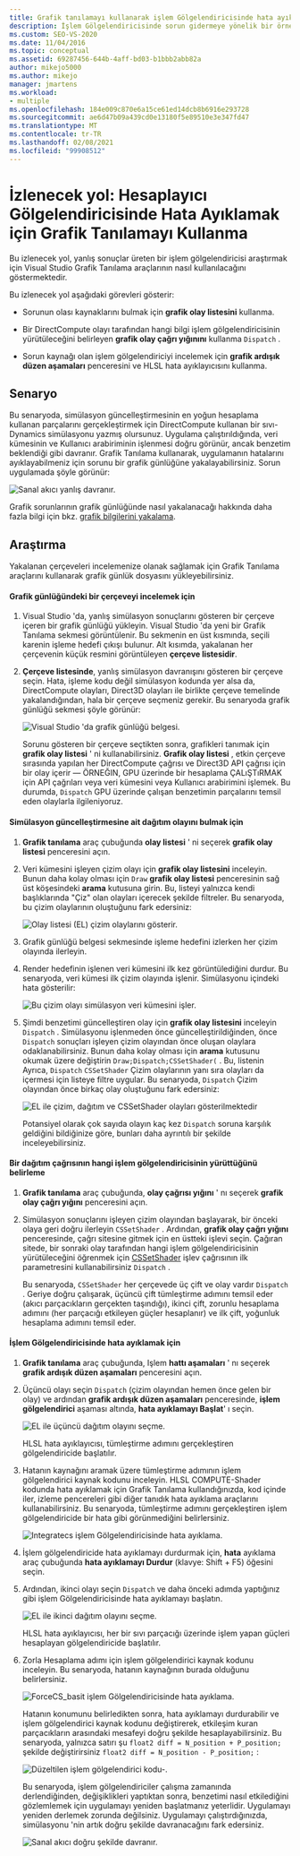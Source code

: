 ```yaml
---
title: Grafik tanılamayı kullanarak işlem Gölgelendiricisinde hata ayıklama
description: İşlem Gölgelendiricisinde sorun gidermeye yönelik bir örnek izleyin. Grafik olay listesi, grafik olay çağrı yığını ve grafik ardışık düzen aşamaları kullanımını görürsünüz.
ms.custom: SEO-VS-2020
ms.date: 11/04/2016
ms.topic: conceptual
ms.assetid: 69287456-644b-4aff-bd03-b1bbb2abb82a
author: mikejo5000
ms.author: mikejo
manager: jmartens
ms.workload:
- multiple
ms.openlocfilehash: 184e009c870e6a15ce61ed14dcb8b6916e293728
ms.sourcegitcommit: ae6d47b09a439cd0e13180f5e89510e3e347fd47
ms.translationtype: MT
ms.contentlocale: tr-TR
ms.lasthandoff: 02/08/2021
ms.locfileid: "99908512"
---
```

# <a name="walkthrough-using-graphics-diagnostics-to-debug-a-compute-shader"></a>İzlenecek yol: Hesaplayıcı Gölgelendiricisinde Hata Ayıklamak için Grafik Tanılamayı Kullanma
Bu izlenecek yol, yanlış sonuçlar üreten bir işlem gölgelendiricisi araştırmak için Visual Studio Grafik Tanılama araçlarının nasıl kullanılacağını göstermektedir.

 Bu izlenecek yol aşağıdaki görevleri gösterir:

- Sorunun olası kaynaklarını bulmak için **grafik olay listesini** kullanma.

- Bir DirectCompute olayı tarafından hangi bilgi işlem gölgelendiricisinin yürütüleceğini belirleyen **grafik olay çağrı yığınını** kullanma `Dispatch` .

- Sorun kaynağı olan işlem gölgelendiriciyi incelemek için **grafik ardışık düzen aşamaları** penceresini ve HLSL hata ayıklayıcısını kullanma.

## <a name="scenario"></a>Senaryo
 Bu senaryoda, simülasyon güncelleştirmesinin en yoğun hesaplama kullanan parçalarını gerçekleştirmek için DirectCompute kullanan bir sıvı-Dynamics simülasyonu yazmış olursunuz. Uygulama çalıştırıldığında, veri kümesinin ve Kullanıcı arabiriminin işlenmesi doğru görünür, ancak benzetim beklendiği gibi davranır. Grafik Tanılama kullanarak, uygulamanın hatalarını ayıklayabilmeniz için sorunu bir grafik günlüğüne yakalayabilirsiniz. Sorun uygulamada şöyle görünür:

 ![Sanal akıcı yanlış davranır.](media/gfx_diag_demo_compute_shader_fluid_problem.png "gfx_diag_demo_compute_shader_fluid_problem")

 Grafik sorunlarının grafik günlüğünde nasıl yakalanacağı hakkında daha fazla bilgi için bkz. [grafik bilgilerini yakalama](capturing-graphics-information.md).

## <a name="investigation"></a>Araştırma
 Yakalanan çerçeveleri incelemenize olanak sağlamak için Grafik Tanılama araçlarını kullanarak grafik günlük dosyasını yükleyebilirsiniz.

#### <a name="to-examine-a-frame-in-a-graphics-log"></a>Grafik günlüğündeki bir çerçeveyi incelemek için

1. Visual Studio 'da, yanlış simülasyon sonuçlarını gösteren bir çerçeve içeren bir grafik günlüğü yükleyin. Visual Studio 'da yeni bir Grafik Tanılama sekmesi görüntülenir. Bu sekmenin en üst kısmında, seçili karenin işleme hedefi çıkışı bulunur. Alt kısımda, yakalanan her çerçevenin küçük resmini görüntüleyen **çerçeve listesidir**.

2. **Çerçeve listesinde**, yanlış simülasyon davranışını gösteren bir çerçeve seçin. Hata, işleme kodu değil simülasyon kodunda yer alsa da, DirectCompute olayları, Direct3D olayları ile birlikte çerçeve temelinde yakalandığından, hala bir çerçeve seçmeniz gerekir. Bu senaryoda grafik günlüğü sekmesi şöyle görünür:

    ![Visual Studio 'da grafik günlüğü belgesi.](media/gfx_diag_demo_compute_shader_fluid_step_1.png "gfx_diag_demo_compute_shader_fluid_step_1")

   Sorunu gösteren bir çerçeve seçtikten sonra, grafikleri tanımak için **grafik olay listesi** ' ni kullanabilirsiniz. **Grafik olay listesi** , etkin çerçeve sırasında yapılan her DirectCompute çağrısı ve Direct3D API çağrısı için bir olay içerir — ÖRNEĞIN, GPU üzerinde bir hesaplama ÇALıŞTıRMAK için API çağrıları veya veri kümesini veya Kullanıcı arabirimini işlemek. Bu durumda, `Dispatch` GPU üzerinde çalışan benzetimin parçalarını temsil eden olaylarla ilgileniyoruz.

#### <a name="to-find-the-dispatch-event-for-the-simulation-update"></a>Simülasyon güncelleştirmesine ait dağıtım olayını bulmak için

1. **Grafik tanılama** araç çubuğunda **olay listesi** ' ni seçerek **grafik olay listesi** penceresini açın.

2. Veri kümesini işleyen çizim olayı için **grafik olay listesini** inceleyin. Bunun daha kolay olması için `Draw` **grafik olay listesi** penceresinin sağ üst köşesindeki **arama** kutusuna girin. Bu, listeyi yalnızca kendi başlıklarında "Çiz" olan olayları içerecek şekilde filtreler. Bu senaryoda, bu çizim olaylarının oluştuğunu fark edersiniz:

    ![Olay listesi &#40;EL&#41; çizim olaylarını gösterir.](media/gfx_diag_demo_compute_shader_fluid_step_2.png "gfx_diag_demo_compute_shader_fluid_step_2")

3. Grafik günlüğü belgesi sekmesinde işleme hedefini izlerken her çizim olayında ilerleyin.

4. Render hedefinin işlenen veri kümesini ilk kez görüntülediğini durdur. Bu senaryoda, veri kümesi ilk çizim olayında işlenir. Simülasyonu içindeki hata gösterilir:

    ![Bu çizim olayı simülasyon veri kümesini işler.](media/gfx_diag_demo_compute_shader_fluid_step_3.png "gfx_diag_demo_compute_shader_fluid_step_3")

5. Şimdi benzetimi güncelleştiren olay için **grafik olay listesini** inceleyin `Dispatch` . Simülasyonu işlenmeden önce güncelleştirildiğinden, önce `Dispatch` sonuçları işleyen çizim olayından önce oluşan olaylara odaklanabilirsiniz. Bunun daha kolay olması için **arama** kutusunu okumak üzere değiştirin `Draw;Dispatch;CSSetShader(` . Bu, listenin Ayrıca, `Dispatch` `CSSetShader` Çizim olaylarının yanı sıra olayları da içermesi için listeye filtre uygular. Bu senaryoda, `Dispatch` Çizim olayından önce birkaç olay oluştuğunu fark edersiniz:

    ![EL ile çizim, dağıtım ve CSSetShader olayları gösterilmektedir](media/gfx_diag_demo_compute_shader_fluid_step_4.png "gfx_diag_demo_compute_shader_fluid_step_4")

   Potansiyel olarak çok sayıda olayın kaç kez `Dispatch` soruna karşılık geldiğini bildiğinize göre, bunları daha ayrıntılı bir şekilde inceleyebilirsiniz.

#### <a name="to-determine-which-compute-shader-a-dispatch-call-executes"></a>Bir dağıtım çağrısının hangi işlem gölgelendiricisinin yürüttüğünü belirleme

1. **Grafik tanılama** araç çubuğunda, **olay çağrısı yığını** ' nı seçerek **grafik olay çağrı yığını** penceresini açın.

2. Simülasyon sonuçlarını işleyen çizim olayından başlayarak, bir önceki olaya geri doğru ilerleyin `CSSetShader` . Ardından, **grafik olay çağrı yığını** penceresinde, çağrı sitesine gitmek için en üstteki işlevi seçin. Çağıran sitede, bir sonraki olay tarafından hangi işlem gölgelendiricisinin yürütüleceğini öğrenmek için [CSSetShader](/windows/desktop/api/d3d11/nf-d3d11-id3d11devicecontext-cssetshader) işlev çağrısının ilk parametresini kullanabilirsiniz `Dispatch` .

   Bu senaryoda, `CSSetShader` her çerçevede üç çift ve olay vardır `Dispatch` . Geriye doğru çalışarak, üçüncü çift tümleştirme adımını temsil eder (akıcı parçacıkların gerçekten taşındığı), ikinci çift, zorunlu hesaplama adımını (her parçacığı etkileyen güçler hesaplanır) ve ilk çift, yoğunluk hesaplama adımını temsil eder.

#### <a name="to-debug-the-compute-shader"></a>İşlem Gölgelendiricisinde hata ayıklamak için

1. **Grafik tanılama** araç çubuğunda, Işlem **hattı aşamaları** ' nı seçerek **grafik ardışık düzen aşamaları** penceresini açın.

2. Üçüncü olayı seçin `Dispatch` (çizim olayından hemen önce gelen bir olay) ve ardından **grafik ardışık düzen aşamaları** penceresinde, **işlem gölgelendirici** aşaması altında, **hata ayıklamayı Başlat**' ı seçin.

    ![EL ile üçüncü dağıtım olayını seçme.](media/gfx_diag_demo_compute_shader_fluid_step_6.png "gfx_diag_demo_compute_shader_fluid_step_6")

    HLSL hata ayıklayıcısı, tümleştirme adımını gerçekleştiren gölgelendiricide başlatılır.

3. Hatanın kaynağını aramak üzere tümleştirme adımının işlem gölgelendirici kaynak kodunu inceleyin. HLSL COMPUTE-Shader kodunda hata ayıklamak için Grafik Tanılama kullandığınızda, kod içinde iler, izleme pencereleri gibi diğer tanıdık hata ayıklama araçlarını kullanabilirsiniz. Bu senaryoda, tümleştirme adımını gerçekleştiren işlem gölgelendiricide bir hata gibi görünmediğini belirlersiniz.

    ![Integratecs işlem Gölgelendiricisinde hata ayıklama.](media/gfx_diag_demo_compute_shader_fluid_step_7.png "gfx_diag_demo_compute_shader_fluid_step_7")

4. İşlem gölgelendiricide hata ayıklamayı durdurmak için, **hata** ayıklama araç çubuğunda **hata ayıklamayı Durdur** (klavye: Shift + F5) öğesini seçin.

5. Ardından, ikinci olayı seçin `Dispatch` ve daha önceki adımda yaptığınız gibi işlem Gölgelendiricisinde hata ayıklamayı başlatın.

    ![EL ile ikinci dağıtım olayını seçme.](media/gfx_diag_demo_compute_shader_fluid_step_8.png "gfx_diag_demo_compute_shader_fluid_step_8")

    HLSL hata ayıklayıcısı, her bir sıvı parçacığı üzerinde işlem yapan güçleri hesaplayan gölgelendiricide başlatılır.

6. Zorla Hesaplama adımı için işlem gölgelendirici kaynak kodunu inceleyin. Bu senaryoda, hatanın kaynağının burada olduğunu belirlersiniz.

    ![ForceCS&#95;basit işlem Gölgelendiricisinde hata ayıklama.](media/gfx_diag_demo_compute_shader_fluid_step_9.png "gfx_diag_demo_compute_shader_fluid_step_9")

   Hatanın konumunu belirledikten sonra, hata ayıklamayı durdurabilir ve işlem gölgelendirici kaynak kodunu değiştirerek, etkileşim kuran parçacıkların arasındaki mesafeyi doğru şekilde hesaplayabilirsiniz. Bu senaryoda, yalnızca satırı şu `float2 diff = N_position + P_position;` şekilde değiştirirsiniz `float2 diff = N_position - P_position;` :

   ![Düzeltilen işlem gölgelendirici kodu&#45;.](media/gfx_diag_demo_compute_shader_fluid_step_10.png "gfx_diag_demo_compute_shader_fluid_step_10")

   Bu senaryoda, işlem gölgelendiriciler çalışma zamanında derlendiğinden, değişiklikleri yaptıktan sonra, benzetimi nasıl etkilediğini gözlemlemek için uygulamayı yeniden başlatmanız yeterlidir. Uygulamayı yeniden derlemek zorunda değilsiniz. Uygulamayı çalıştırdığınızda, simülasyonu 'nin artık doğru şekilde davranacağını fark edersiniz.

   ![Sanal akıcı doğru şekilde davranır.](media/gfx_diag_demo_compute_shader_fluid_resolution.png "gfx_diag_demo_compute_shader_fluid_resolution")